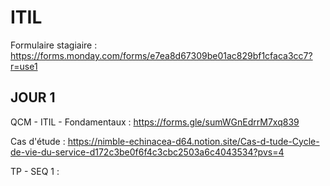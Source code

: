 # ITIL

Formulaire stagiaire : https://forms.monday.com/forms/e7ea8d67309be01ac829bf1cfaca3cc7?r=use1

## JOUR 1

QCM - ITIL - Fondamentaux : https://forms.gle/sumWGnEdrrM7xq839

Cas d'étude : https://nimble-echinacea-d64.notion.site/Cas-d-tude-Cycle-de-vie-du-service-d172c3be0f6f4c3cbc2503a6c4043534?pvs=4

TP - SEQ 1 : 
